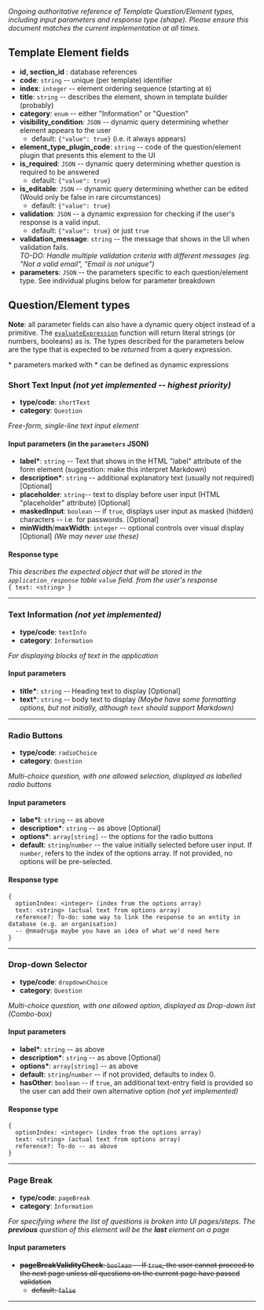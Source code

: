 _Ongoing authoritative reference of Template Question/Element types, including input parameters and response type (shape). Please ensure this document matches the current implementation at all times._

## Template Element fields

- **id, section_id** : database references
- **code**: `string` -- unique (per template) identifier
- **index**: `integer` -- element ordering sequence (starting at `0`)
- **title**: `string` -- describes the element, shown in template builder (probably)
- **category**: `enum` -- either "Information" or "Question"
- **visibility_condition**: `JSON` -- dynamic query determining whether element appears to the user
  - default: `{"value": true}` (i.e. it always appears)
- **element_type_plugin_code**: `string` -- code of the question/element plugin that presents this element to the UI
- **is_required**: `JSON` -- dynamic query determining whether question is required to be answered
  - default: `{"value": true}`
- **is_editable**: `JSON` -- dynamic query determining whether can be edited (Would only be false in rare circumstances)
  - default: `{"value": true}`
- **validation**: `JSON` -- a dynamic expression for checking if the user's response is a valid input.
  - default: `{"value": true}` or just `true`
- **validation_message**: `string` -- the message that shows in the UI when validation fails.  
  _TO-DO: Handle multiple validation criteria with different messages (eg. "Not a valid email", "Email is not unique")_
- **parameters**: `JSON` -- the parameters specific to each question/element type. See individual plugins below for parameter breakdown

## Question/Element types

**Note**: all parameter fields can also have a dynamic query object instead of a primitive. The [`evaluateExpression`](https://github.com/openmsupply/application-manager-server/wiki/Query-Syntax) function will return literal strings (or numbers, booleans) as is. The types described for the parameters below are the type that is expected to be _returned_ from a query expression.

\* parameters marked with \* can be defined as dynamic expressions

### Short Text Input _(not yet implemented -- highest priority)_

- **type/code**: `shortText`
- **category**: `Question`

_Free-form, single-line text input element_

#### Input parameters (in the `parameters` JSON)

- **label\***: `string` -- Text that shows in the HTML "label" attribute of the form element (suggestion: make this interpret Markdown)
- **description\***: `string` -- additional explanatory text (usually not required) [Optional]
- **placeholder**: `string`-- text to display before user input (HTML "placeholder" attribute) [Optional]
- **maskedInput**: `boolean` -- if `true`, displays user input as masked (hidden) characters -- i.e. for passwords. [Optional]
- **minWidth**/**maxWidth**: `integer` -- optional controls over visual display [Optional] _(We may never use these)_

#### Response type

_This describes the expected object that will be stored in the `application_response` table `value` field. from the user's response_  
`{ text: <string> }`

---

### Text Information _(not yet implemented)_

- **type/code**: `textInfo`
- **category**: `Information`

_For displaying blocks of text in the application_

#### Input parameters

- **title\***: `string` -- Heading text to display [Optional]
- **text\***: `string` -- body text to display
  _(Maybe have some formatting options, but not initially, although `text` should support Markdown)_

---

### Radio Buttons

- **type/code**: `radioChoice`
- **category**: `Question`

_Multi-choice question, with one allowed selection, displayed as labelled radio buttons_

#### Input parameters

- **labe\*l**: `string` -- as above
- **description\***: `string` -- as above [Optional]
- **options\***: `array[string]` -- the options for the radio buttons
- **default**: `string`/`number` -- the value initially selected before user input. If `number`, refers to the index of the options array. If not provided, no options will be pre-selected.

#### Response type

```
{
  optionIndex: <integer> (index from the options array)
  text: <string> (actual text from options array)
  reference?: To-do: some way to link the response to an entity in database (e.g. an organisation)
  -- @nmadruga maybe you have an idea of what we'd need here
}

```

---

### Drop-down Selector

- **type/code**: `dropdownChoice`
- **category**: `Question`

_Multi-choice question, with one allowed option, displayed as Drop-down list (Combo-box)_

#### Input parameters

- **label\***: `string` -- as above
- **description\***: `string` -- as above [Optional]
- **options\***: `array[string]` -- as above
- **default**: `string`/`number` -- if not provided, defaults to index 0.
- **hasOther**: `boolean` -- if `true`, an additional text-entry field is provided so the user can add their own alternative option _(not yet implemented)_

#### Response type

```
{
  optionIndex: <integer> (index from the options array)
  text: <string> (actual text from options array)
  reference?: To-do -- as above
}

```

---

### Page Break

- **type/code**: `pageBreak`
- **category**: `Information`

_For specifying where the list of questions is broken into UI pages/steps. The **previous** question of this element will be the **last** element on a page_

#### Input parameters

- ~~**pageBreakValidityCheck**: `boolean` -- If `true`, the user cannot proceed to the next page unless _all_ questions on the current page have passed validation~~
  - ~~default: `false`~~

---
